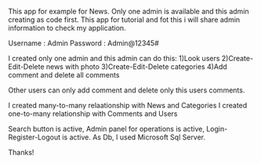 This app for example for News. Only one admin is available and this admin creating as code first.
This app for tutorial and fot this i will share admin information to check my application.

Username : Admin
Password : Admin@12345#

I created only one admin and this admin can do this:
1)Look users
2)Create-Edit-Delete news with photo
3)Create-Edit-Delete categories
4)Add comment and delete all comments

Other users can only add comment and delete only this users comments.

I created many-to-many relaationship with News and Categories
I created one-to-many relationship with Comments and Users

Search button is active, Admin panel for operations is active, Login-Register-Logout is active.
As Db, I used Microsoft Sql Server. 

Thanks!

